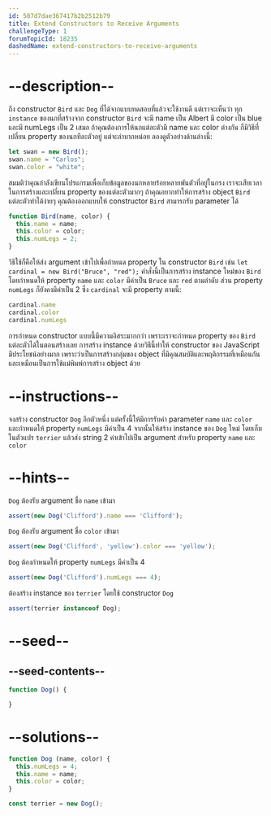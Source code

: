 ```yaml
---
id: 587d7dae367417b2b2512b79
title: Extend Constructors to Receive Arguments
challengeType: 1
forumTopicId: 18235
dashedName: extend-constructors-to-receive-arguments
---
```


# --description--


ถึง constructor `Bird` และ `Dog` ที่ได้จากแบบทดสอบที่แล้วจะใช้งานดี แต่เราจะเห็นว่า ทุก `instance` ของนกที่สร้างจาก constructor `Bird` จะมี name เป็น Albert มี color เป็น blue และมี numLegs เป็น 2 เสมอ 
ถ้าคุณต้องการให้นกแต่ละตัวมี name และ color ต่างกัน ก็มีวิธีที่เปลี่ยน property ของนกทีละตัวอยู่ แต่จะลำบากหน่อย ลองดูตัวอย่างด้านล่างนี้:

```js
let swan = new Bird();
swan.name = "Carlos";
swan.color = "white";
```

สมมติว่าคุณกำลังเขียนโปรแกรมเพื่อเก็บข้อมูลของนกหลายร้อยหลายพันตัวที่อยู่ในกรง เราจะเสียเวลาในการสร้างและเปลี่ยน property ของแต่ละตัวมากๆ 
ถ้าคุณอยากทำให้การสร้าง object `Bird` แต่ละตัวทำได้ง่ายๆ คุณต้องออกแบบให้ constructor `Bird` สามารถรับ parameter ได้

```js
function Bird(name, color) {
  this.name = name;
  this.color = color;
  this.numLegs = 2;
}
```

วิธีใช้ก็คือให้ส่ง argument เข้าไปเพื่อกำหนด property ใน constructor `Bird` 
เช่น `let cardinal = new Bird("Bruce", "red");` 
คำสั่งนี้เป็นการสร้าง instance ใหม่ของ `Bird` โดยกำหนดให้ property `name` และ `color` มีค่าเป็น `Bruce` และ `red` ตามลำดับ ส่วน property `numLegs` ก็ยังคงมีค่าเป็น 2 ซึ่ง `cardinal` จะมี property ตามนี้:

```js
cardinal.name
cardinal.color
cardinal.numLegs
```

การกำหนด constructor แบบนี้มีความอิสระมากกว่า เพราะเราจะกำหนด property ของ `Bird` แต่ละตัวได้ในตอนสร้างเลย การสร้าง instance ด้วยวิธีนี้ทำให้ constructor ของ JavaScript มีประโยชน์อย่างมาก เพราะว่าเป็นการสร้างกลุ่มของ object ที่มีคุณสมบัติและพฤติกรรมที่เหมือนกัน และเหมือนเป็นการใช้แม่พิมพ์การสร้าง object ด้วย

# --instructions--

จงสร้าง constructor `Dog` อีกตัวหนึ่ง แต่ครั้งนี้ให้มีการรับค่า parameter `name` และ `color` และกำหนดให้ property `numLegs` มีค่าเป็น 4 จากนั้นให้สร้าง instance ของ `Dog` ใหม่ โดยเก็บในตัวแปร `terrier` แล้วส่ง string 2 ค่าเข้าไปเป็น argument สำหรับ property `name` และ `color`

# --hints--

`Dog` ต้องรับ argument ชื่อ `name` เข้ามา

```js
assert(new Dog('Clifford').name === 'Clifford');
```

`Dog` ต้องรับ argument ชื่อ `color` เข้ามา

```js
assert(new Dog('Clifford', 'yellow').color === 'yellow');
```

`Dog` ต้องกำหนดให้ property `numLegs` มีค่าเป็น 4

```js
assert(new Dog('Clifford').numLegs === 4);
```

ต้องสร้าง instance ของ `terrier` โดยใช้ constructor `Dog`

```js
assert(terrier instanceof Dog);
```

# --seed--

## --seed-contents--

```js
function Dog() {

}
```

# --solutions--

```js
function Dog (name, color) {
  this.numLegs = 4;
  this.name = name;
  this.color = color;
}

const terrier = new Dog();
```
